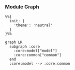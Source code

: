 ### Module Graph

```mermaid
%%{
  init: {
    'theme': 'neutral'
  }
}%%

graph LR
  subgraph :core
    :core:model["model"]
    :core:common["common"]
  end
  :core:model --> :core:common
```
